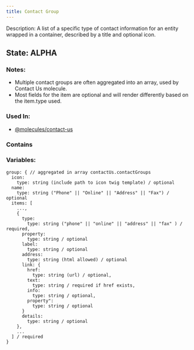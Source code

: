 ```yaml
---
title: Contact Group
---
```

Description: A list of a specific type of contact information for an entity wrapped in a container, described by a title and optional icon.

## State: ALPHA
### Notes:
* Multiple contact groups are often aggregated into an array, used by Contact Us molecule.
* Most fields for the item are optional and will render differently based on the item.type used.
### Used In:
- [@molecules/contact-us](/?p=molecules-contact-us)

### Contains


### Variables:
~~~
group: { // aggregated in array contactUs.contactGroups
  icon:
    type: string (include path to icon twig template) / optional
  name:
    type: string ("Phone" || "Online" || "Address" || "Fax") / optional
  items: [
    ...,
    {
      type: 
        type: string ("phone" || "online" || "address" || "fax" ) / required,
      property:
        type: string / optional
      label:
        type: string / optional
      address:
        type: string (html allowed) / optional
      link: {
        href: 
          type: string (url) / optional,
        text: 
          type: string / required if href exists,
        info: 
          type: string / optional,
        property": 
          type: string / optional
      }
      details: 
        type: string / optional
    },
    ...
  ] / required
}
~~~
